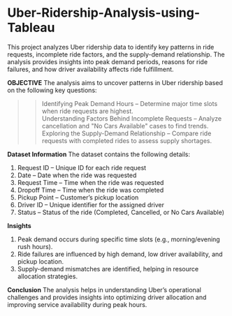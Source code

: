 # Uber-Ridership-Analysis-using-Tableau
This project analyzes Uber ridership data to identify key patterns in ride requests, incomplete ride factors, and the supply-demand relationship. The analysis provides insights into peak demand periods, reasons for ride failures, and how driver availability affects ride fulfillment.

**OBJECTIVE**
The analysis aims to uncover patterns in Uber ridership based on the following key questions: <br>
>> Identifying Peak Demand Hours – Determine major time slots when ride requests are highest. <br>
>> Understanding Factors Behind Incomplete Requests – Analyze cancellation and "No Cars Available" cases to find trends. <br>
>> Exploring the Supply-Demand Relationship – Compare ride requests with completed rides to assess supply shortages. <br>


**Dataset Information**
The dataset contains the following details:
1) Request ID – Unique ID for each ride request
2) Date – Date when the ride was requested
3) Request Time – Time when the ride was requested
4) Dropoff Time – Time when the ride was completed
5) Pickup Point – Customer’s pickup location
6) Driver ID – Unique identifier for the assigned driver
7) Status – Status of the ride (Completed, Cancelled, or No Cars Available)

**Insights**
1) Peak demand occurs during specific time slots (e.g., morning/evening rush hours).
2) Ride failures are influenced by high demand, low driver availability, and pickup location.
3) Supply-demand mismatches are identified, helping in resource allocation strategies.

**Conclusion**
The analysis helps in understanding Uber’s operational challenges and provides insights into optimizing driver allocation and improving service availability during peak hours.



